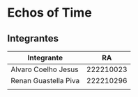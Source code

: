 # Echos of Time

## Integrantes

| Integrante          | RA       |
| ------------------- | -------- |
| Alvaro Coelho Jesus | 222210023|
| Renan Guastella Piva| 222210296|
|                     |          |
